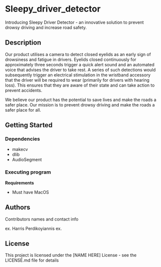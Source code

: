 # Sleepy_driver_detector

Introducing Sleepy Driver Detector - an innovative solution to prevent drowsy driving and increase road safety.

## Description

Our product utilises a camera to detect closed eyelids as an early sign of drowsiness and fatigue in drivers. Eyelids closed continuously for approximately three seconds trigger a quick alert sound and an automated voice that advises the driver to take rest. A series of such detections would subsequently trigger an electrical stimulation in the wristband accessory that the driver will be required to wear (primarily for drivers with hearing loss). This ensures that they are aware of their state and can take action to prevent accidents.

We believe our product has the potential to save lives and make the roads a safer place. Our mission is to prevent drowsy driving and make the roads a safer place for all.

## Getting Started

### Dependencies

* makecv
* dlib
* AudioSegment

### Executing program

**Requirements**
* Must have MacOS

## Authors

Contributors names and contact info

ex. Harris Perdikoyiannis
ex. 

## License

This project is licensed under the [NAME HERE] License - see the LICENSE.md file for details
